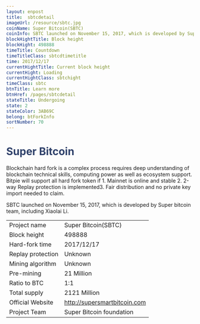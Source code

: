 ```yaml
---
layout: enpost
title:  sbtcdetail
imageUrl: /resource/sbtc.jpg
coinName: Super Bitcoin(SBTC)
coinInfo: SBTC launched on November 15, 2017, which is developed by Super bitcoin team, including Xiaolai Li.
blockHightTitle: Block height
blockHight: 498888
timeTitle: Countdown
timeTitleClass: sbtcdtimetitle
time: 2017/12/17
currentHightTitle: Current block height
currentHight: Loading
currentHightClass: sbtchight
timeClass: sbtc
btnTitle: Learn more
btnHref: /pages/sbtcdetail
stateTitle: Undergoing
state: 2
stateColor: 3AB69C
belong: btForkInfo
sortNumber: 70
---
```

<h1 style="color: #2F416A">Super Bitcoin</h1>
<p class="summarytxt">Blockchain hard fork is a complex process requires deep understanding of blockchain technical skills, computing power as well as ecosystem support. Bitpie will support all hard fork token if 1. Mainnet is online and stable 2. 2-way Replay protection is implemented3. Fair distribution and no private key import needed to claim.
</p>
<p>
SBTC launched on November 15, 2017, which is developed by Super bitcoin team, including Xiaolai Li.
</p>
<table class="center">
  <tbody>
    <tr>
        <td class="tablehalf">Project name</td>
        <td class="tablehalf">Super Bitcoin(SBTC)</td>
    </tr>
    <tr>
        <td>Block height</td>
        <td>498888</td>
    </tr>
    <tr>
        <td>Hard-fork time</td>
        <td>2017/12/17</td>
    </tr>
    <tr>
        <td>Replay protection</td>
        <td>Unknown</td>
    </tr>
    <tr>
        <td>Mining algorithm</td>
        <td>Unknown</td>
    </tr>
    <tr>
        <td>Pre-mining</td>
        <td>21 Million</td>
    </tr>
    <tr>
        <td>Ratio to BTC</td>
        <td>1:1</td>
    </tr>
    <tr>
        <td>Total supply</td>
        <td>2121 Million</td>
    </tr>
    <tr>
        <td>Official Website</td>
        <td><a href="http://supersmartbitcoin.com/" target="_blank">http://supersmartbitcoin.com</a></td>
    </tr>
    <tr>
        <td>Project Team</td>
        <td>Super Bitcoin foundation</td>
    </tr>
  </tbody>
</table>